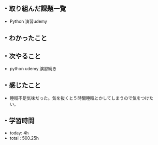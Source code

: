 ## ・取り組んだ課題一覧
- Python 演習udemy 


## ・わかったこと


## ・次やること
- python udemy 演習続き

## ・感じたこと
- 睡眠不足気味だった。気を抜くと５時間睡眠とかしてしまうので気をつけたい。

## ・学習時間
- today:   4h
- total  : 500.25h 

